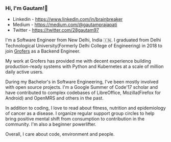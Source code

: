 ### Hi, I'm Gautam!👋

<!--
**brainbreaker/brainbreaker** is a ✨ _special_ ✨ repository because its `README.md` (this file) appears on your GitHub profile.

Here are some ideas to get you started:

- 🔭 I’m currently working on ...
- 🌱 I’m currently learning ...
- 👯 I’m looking to collaborate on ...
- 🤔 I’m looking for help with ...
- 💬 Ask me about ...
- 📫 How to reach me: ...
- 😄 Pronouns: ...
- ⚡ Fun fact: ...
-->
- Linkedin - https://www.linkedin.com/in/brainbreaker
- Medium - https://medium.com/@gautamprajapati
- Twitter - https://twitter.com/28gautam97

I'm a Software Engineer from New Delhi, India 🇮🇳. I graduated from Delhi Technological University(Formerly Delhi College of Engineering) in 2018 to join [Grofers](grofers.com) as a Backend Engineer.

My work at Grofers has provided me with decent experience building production-ready systems with Python and Kubernetes at a scale of million daily active users.

During my Bachelor's in Software Engineering, I've been mostly involved with open source projects. I'm a Google Summer of Code'17 scholar and have contributed to complex codebases of LibreOffice, Mozilla(Firefox for Android) and OpenMRS and others in the past.

In addition to coding, I love to read about fitness, nutrition and epidemiology of cancer as a disease. I organize regular support group circles to help bring positive mental shift from consumption to contribution in the community. I'm also a beginner powerlifter.

Overall, I care about code, environment and people.
